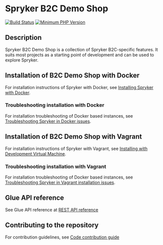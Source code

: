 # Spryker B2C Demo Shop
[![Build Status](https://travis-ci.com/spryker/b2c-demo-shop-internal.svg?token=uuNLarTLvJGpcdGUgqj2&branch=master)](https://travis-ci.com/spryker/b2c-demo-shop-internal)
[![Minimum PHP Version](https://img.shields.io/badge/php-%3E%3D%207.2-8892BF.svg)](https://php.net/)

## Description

Spryker B2C Demo Shop is a collection of Spryker B2C-specific features. It suits most projects as a starting point of development and can be used to explore Spryker.

## Installation of B2C Demo Shop with Docker

For installation instructions of Spryker with Docker, see [Installing Spryker with Docker](https://documentation.spryker.com/docs/installing-spryker-with-docker).

### Troubleshooting installation with Docker

For installation troubleshooting of Docker based instances, see [Troubleshooting Spryker in Docker issues](https://documentation.spryker.com/docs/troubleshooting-spryker-in-docker-issues).

## Installation of B2C Demo Shop with Vagrant
For installation instructions of Spryker with Vagrant, see [Installing with Development Virtual Machine](https://documentation.spryker.com/docs/dev-getting-started#installing-spryker-with-development-virtual-machine).


### Troubleshooting installation with Vagrant

For installation troubleshooting of Docker based instances, see [Troubleshooting Spryker in Vagrant installation issues](https://documentation.spryker.com/docs/troubleshooting-spryker-in-vagrant-installation-issues).


## Glue API reference

See Glue API reference at [REST API reference](https://documentation.spryker.com/docs/rest-api-reference#/rest-api-reference)

## Contributing to the repository

For contribution guidelines, see [Code contribution guide](https://documentation.spryker.com/docs/code-contribution-guide#code-contribution-guide)
